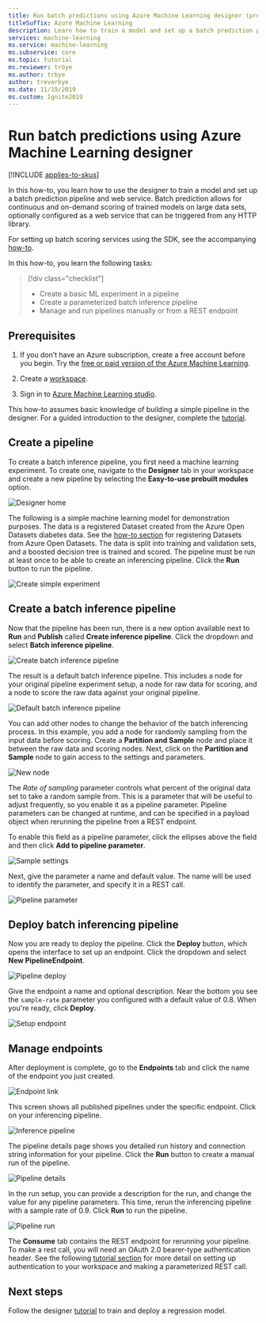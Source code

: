 ```yaml
---
title: Run batch predictions using Azure Machine Learning designer (preview)
titleSuffix: Azure Machine Learning
description: Learn how to train a model and set up a batch prediction pipeline using the designer. Deploy the pipeline as a parameterized web service, which can be triggered from any HTTP library.
services: machine-learning
ms.service: machine-learning
ms.subservice: core
ms.topic: tutorial
ms.reviewer: trbye
ms.author: trbye
author: trevorbye
ms.date: 11/19/2019
ms.custom: Ignite2019
---
```


# Run batch predictions using Azure Machine Learning designer
[!INCLUDE [applies-to-skus](../../includes/aml-applies-to-basic-enterprise-sku.md)]

In this how-to, you learn how to use the designer to train a model and set up a batch prediction pipeline and web service. Batch prediction allows for continuous and on-demand scoring of trained models on large data sets, optionally configured as a web service that can be triggered from any HTTP library. 

For setting up batch scoring services using the SDK, see the accompanying [how-to](how-to-run-batch-predictions.md).

In this how-to, you learn the following tasks:

> [!div class="checklist"]
> * Create a basic ML experiment in a pipeline
> * Create a parameterized batch inference pipeline
> * Manage and run pipelines manually or from a REST endpoint

## Prerequisites

1. If you don’t have an Azure subscription, create a free account before you begin. Try the [free or paid version of the Azure Machine Learning](https://aka.ms/AMLFree).

1. Create a [workspace](tutorial-1st-experiment-sdk-setup.md).

1. Sign in to [Azure Machine Learning studio](https://ml.azure.com/).

This how-to assumes basic knowledge of building a simple pipeline in the designer. For a guided introduction to the designer, complete the [tutorial](tutorial-designer-automobile-price-train-score.md). 

## Create a pipeline

To create a batch inference pipeline, you first need a machine learning experiment. To create one, navigate to the **Designer** tab in your workspace and create a new pipeline by selecting the **Easy-to-use prebuilt modules** option.

![Designer home](./media/how-to-run-batch-predictions-designer/designer-batch-scoring-1.png)

The following is a simple machine learning model for demonstration purposes. The data is a registered Dataset created from the Azure Open Datasets diabetes data. See the [how-to section](how-to-create-register-datasets.md#create-datasets-with-azure-open-datasets) for registering Datasets from Azure Open Datasets. The data is split into training and validation sets, and a boosted decision tree is trained and scored. The pipeline must be run at least once to be able to create an inferencing pipeline. Click the **Run** button to run the pipeline.

![Create simple experiment](./media/how-to-run-batch-predictions-designer/designer-batch-scoring-2.png)

## Create a batch inference pipeline

Now that the pipeline has been run, there is a new option available next to **Run** and **Publish** called **Create inference pipeline**. Click the dropdown and select **Batch inference pipeline**.

![Create batch inference pipeline](./media/how-to-run-batch-predictions-designer/designer-batch-scoring-5.png)

The result is a default batch inference pipeline. This includes a node for your original pipeline experiment setup, a node for raw data for scoring, and a node to score the raw data against your original pipeline.

![Default batch inference pipeline](./media/how-to-run-batch-predictions-designer/designer-batch-scoring-6.png)

You can add other nodes to change the behavior of the batch inferencing process. In this example, you add a node for randomly sampling from the input data before scoring. Create a **Partition and Sample** node and place it between the raw data and scoring nodes. Next, click on the **Partition and Sample** node to gain access to the settings and parameters.

![New node](./media/how-to-run-batch-predictions-designer/designer-batch-scoring-7.png)

The *Rate of sampling* parameter controls what percent of the original data set to take a random sample from. This is a parameter that will be useful to adjust frequently, so you enable it as a pipeline parameter. Pipeline parameters can be changed at runtime, and can be specified in a payload object when rerunning the pipeline from a REST endpoint. 

To enable this field as a pipeline parameter, click the ellipses above the field and then click **Add to pipeline parameter**. 

![Sample settings](./media/how-to-run-batch-predictions-designer/designer-batch-scoring-8.png)

Next, give the parameter a name and default value. The name will be used to identify the parameter, and specify it in a REST call.

![Pipeline parameter](./media/how-to-run-batch-predictions-designer/designer-batch-scoring-9.png)

## Deploy batch inferencing pipeline

Now you are ready to deploy the pipeline. Click the **Deploy** button, which opens the interface to set up an endpoint. Click the dropdown and select **New PipelineEndpoint**.

![Pipeline deploy](./media/how-to-run-batch-predictions-designer/designer-batch-scoring-10.png)

Give the endpoint a name and optional description. Near the bottom you see the `sample-rate` parameter you configured with a default value of 0.8. When you're ready, click **Deploy**.

![Setup endpoint](./media/how-to-run-batch-predictions-designer/designer-batch-scoring-11.png)

## Manage endpoints 

After deployment is complete, go to the **Endpoints** tab and click the name of the endpoint you just created.

![Endpoint link](./media/how-to-run-batch-predictions-designer/designer-batch-scoring-12.png)

This screen shows all published pipelines under the specific endpoint. Click on your inferencing pipeline.

![Inference pipeline](./media/how-to-run-batch-predictions-designer/designer-batch-scoring-13.png)

The pipeline details page shows you detailed run history and connection string information for your pipeline. Click the **Run** button to create a manual run of the pipeline.

![Pipeline details](./media/how-to-run-batch-predictions-designer/designer-batch-scoring-14.png)

In the run setup, you can provide a description for the run, and change the value for any pipeline parameters. This time, rerun the inferencing pipeline with a sample rate of 0.9. Click **Run** to run the pipeline.

![Pipeline run](./media/how-to-run-batch-predictions-designer/designer-batch-scoring-15.png)

The **Consume** tab contains the REST endpoint for rerunning your pipeline. To make a rest call, you will need an OAuth 2.0 bearer-type authentication header. See the following [tutorial section](tutorial-pipeline-batch-scoring-classification.md#publish-and-run-from-a-rest-endpoint) for more detail on setting up authentication to your workspace and making a parameterized REST call.

## Next steps

Follow the designer [tutorial](tutorial-designer-automobile-price-train-score.md) to train and deploy a regression model.
